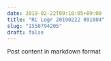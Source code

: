```yaml
---
date: 2019-02-22T09:10:05+09:00
title: "RC Logr 20190222 091004"
slug: "1550794205"
draft: false
---
```


Post content in markdown format
